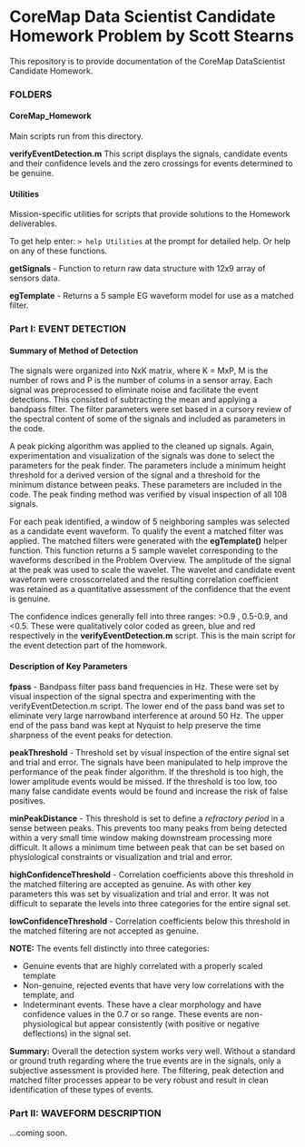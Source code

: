 # CoreMap Data Scientist Candidate Homework Problem by Scott Stearns

This repository is to provide documentation of the CoreMap DataScientist Candidate Homework. 

### FOLDERS

#### CoreMap_Homework
Main scripts run from this directory.

**verifyEventDetection.m**  This script displays the signals, candidate events and their confidence levels and the zero crossings for
events determined to be genuine. 

#### Utilities 
Mission-specific utilities for scripts that provide solutions to the Homework deliverables.

To get help enter: `> help Utilities` at the prompt for detailed help. Or help on any of these functions. 

**getSignals** - Function to return raw data structure with 12x9 array of sensors data. 

**egTemplate** - Returns a 5 sample EG waveform model for use as a matched filter.


### Part I: EVENT DETECTION

#### Summary of Method of Detection

The signals were organized into NxK matrix, where K = MxP, M is the number of rows and P is the number of colums in a sensor array. 
Each signal was preprocessed to eliminate noise and facilitate the event detections. This consisted of subtracting the mean and applying
a bandpass filter. The filter parameters were set based in a cursory review of the spectral content of some of the signals and included
as parameters in the code. 

A peak picking algorithm was applied to the cleaned up signals. Again, experimentation and visualization of the signals was done to 
select the parameters for the peak finder. The parameters include a minimum height threshold for a derived version of the signal and a
threshold for the minimum distance between peaks. These parameters are included in the code. The peak finding method was verified by 
visual inspection of all 108 signals. 

For each peak identified, a window of 5 neighboring samples was selected as a candidate event waveform. To qualify the event a matched
filter was applied. The matched filters were generated with the **egTemplate()** helper function. This function returns a 5 sample wavelet
corresponding to the waveforms described in the Problem Overview. The amplitude of the signal at the peak was used to scale the wavelet. 
The wavelet and candidate event waveform were crosscorrelated and the resulting correlation coefficient was retained as a quantitative
assessment of the confidence that the event is genuine. 

The confidence indices generally fell into three ranges: >0.9 , 0.5-0.9, and <0.5. These were qualitatively color coded as green, blue
and red respectively in the **verifyEventDetection.m** script. This is the main script for the event detection part of the homework. 

#### Description of Key Parameters

**fpass** - Bandpass filter pass band frequencies in Hz. These were set by visual inspection of the signal spectra and experimenting with 
the verifyEventDetection.m script. The lower end of the pass band was set to eliminate very large narrowband interference at around 
50 Hz. The upper end of the pass band was kept at Nyquist to help preserve the time sharpness of the event peaks for detection. 

**peakThreshold** - Threshold set by visual inspection of the entire signal set and trial and error. The signals have been manipulated
to help improve the performance of the peak finder algorithm. If the threshold is too high, the lower amplitude events would be missed. 
If the threshold is too low, too many false candidate events would be found and increase the risk of false positives. 

**minPeakDistance** - This threshold is set to define a *refractory period* in a sense between peaks. This prevents too many peaks from
being detected within a very small time window making downstream processing more difficult. It allows a minimum time between peak that
can be set based on physiological constraints or visualization and trial and error. 

**highConfidenceThreshold** - Correlation coefficients above this threshold in the matched filtering are accepted as genuine. As with other
key parameters this was set by visualization and trial and error. It was not difficult to separate the levels into three categories for
the entire signal set. 

**lowConfidenceThreshold** - Correlation coefficients below this threshold in the matched filtering are not accepted as genuine. 

**NOTE:** 
The events fell distinctly into three categories:
* Genuine events that are highly correlated with a properly scaled template
* Non-genuine, rejected events that have very low correlations with the template, and
* Indeterminant events. These have a clear morphology and have confidence values in the 0.7 or so range. These events are non-physiological
but appear consistently (with positive or negative deflections) in the signal set. 

**Summary:** Overall the detection system works very well. Without a standard or ground truth regarding where the true events are in
the signals, only a subjective assessment is provided here. The filtering, peak detection and matched filter processes appear to be very
robust and result in clean identification of these types of events. 

### Part II: WAVEFORM DESCRIPTION

...coming soon. 



   



